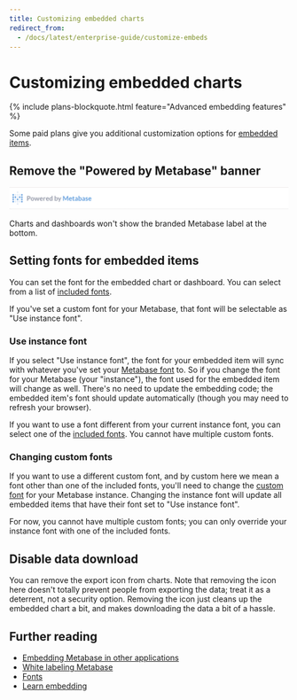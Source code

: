 ```yaml
---
title: Customizing embedded charts
redirect_from:
  - /docs/latest/enterprise-guide/customize-embeds
---
```


# Customizing embedded charts

{% include plans-blockquote.html feature="Advanced embedding features" %}

Some paid plans give you additional customization options for [embedded items](../administration-guide//13-embedding.md).

## Remove the "Powered by Metabase" banner

![Powered by Metabase](./images/powered-by-metabase.png)

Charts and dashboards won't show the branded Metabase label at the bottom.

## Setting fonts for embedded items

You can set the font for the embedded chart or dashboard. You can select from a list of [included fonts](./fonts.md).

If you've set a custom font for your Metabase, that font will be selectable as "Use instance font".

### Use instance font

If you select "Use instance font", the font for your embedded item will sync with whatever you've set your [Metabase font](./fonts.md) to. So if you change the font for your Metabase (your "instance"), the font used for the embedded item will change as well. There's no need to update the embedding code; the embedded item's font should update automatically (though you may need to refresh your browser).

If you want to use a font different from your current instance font, you can select one of the [included fonts](./fonts.md). You cannot have multiple custom fonts.

### Changing custom fonts

If you want to use a different custom font, and by custom here we mean a font other than one of the included fonts, you'll need to change the [custom font](./fonts.md#custom-fonts) for your Metabase instance. Changing the instance font will update all embedded items that have their font set to "Use instance font".

For now, you cannot have multiple custom fonts; you can only override your instance font with one of the included fonts.

## Disable data download

You can remove the export icon from charts. Note that removing the icon here doesn't totally prevent people from exporting the data; treat it as a deterrent, not a security option. Removing the icon just cleans up the embedded chart a bit, and makes downloading the data a bit of a hassle.

## Further reading

- [Embedding Metabase in other applications](../administration-guide/13-embedding.md)
- [White labeling Metabase](./whitelabeling.md)
- [Fonts](./fonts.md)
- [Learn embedding](https://www.metabase.com/learn/embedding)

